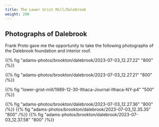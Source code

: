 ```yaml
---
title: The Lower Grist Mill/Dalebrook
weight: 200
---
```


<!--more-->

## Photographs of Dalebrook

Frank Proto gave me the opportunity to take the following photographs of the Dalebrook foundation and interior roof.

{{% fig "adams-photos/brookton/dalebrook/2023-07-03_12.27.22" "800" /%}}

{{% fig "adams-photos/brookton/dalebrook/2023-07-03_12.27.21" "800" /%}}

{{% fig "lower-grist-mill/1989-12-30-Ithaca-Journal-Ithaca-NY-p4" "500" /%}}



{{% fig "adams-photos/brookton/dalebrook/2023-07-03_12.27.36" "800" /%}}
{{% fig "adams-photos/brookton/dalebrook/2023-07-03_12.35.35" "800" /%}}
{{% fig "adams-photos/brookton/dalebrook/2023-07-03_12.37.58" "800" /%}}

<!--

{{% fig "mills-home/1959-12-19-The-Ithaca-Journal-Ithaca-NY-p12" "800" /%}} 

-->

